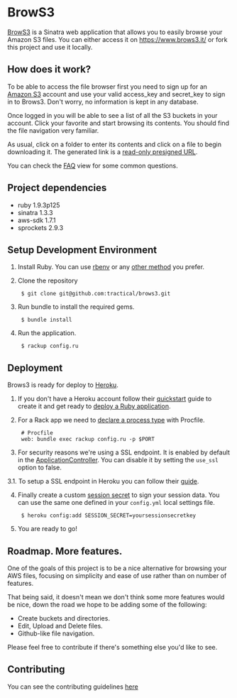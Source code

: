# BrowS3
[BrowS3](https://www.brows3.it/) is a Sinatra web application that allows you to
easily browse your Amazon S3 files. You can either access it on
https://www.brows3.it/ or fork this project and use it locally.

## How does it work?
To be able to access the file browser first you need to sign up for an
[Amazon S3](http://aws.amazon.com/s3/) account and use your valid access_key and
secret_key to sign in to Brows3. Don't worry, no information is kept in any
database.

Once logged in you will be able to see a list of all the S3 buckets in your
account. Click your favorite and start browsing its contents. You should find
the file navigation very familiar.

As usual, click on a folder to enter its contents and click on a file to begin
downloading it. The generated link is a
[read-only presigned URL](http://docs.aws.amazon.com/AWSRubySDK/latest/AWS/S3/S3Object.html#url_for-instance_method).

You can check the [FAQ](https://github.com/tractical/brows3/blob/master/views/faq.erb)
view for some common questions.

## Project dependencies
* ruby 1.9.3p125
* sinatra 1.3.3
* aws-sdk 1.7.1
* sprockets 2.9.3

## Setup Development Environment
1. Install Ruby. You can use [rbenv](https://github.com/sstephenson/rbenv) or
any [other method](http://www.ruby-lang.org/en/downloads/) you prefer.

2. Clone the repository

        $ git clone git@github.com:tractical/brows3.git

3. Run bundle to install the required gems.

        $ bundle install

4. Run the application.

        $ rackup config.ru

## Deployment
Brows3 is ready for deploy to [Heroku](http://www.heroku.com/).

1. If you don't have a Heroku account follow their
[quickstart](https://devcenter.heroku.com/articles/quickstart)
guide to create it and get ready to
[deploy a Ruby application](https://devcenter.heroku.com/articles/ruby).

2. For a Rack app we need to
[declare a process type](https://devcenter.heroku.com/articles/ruby#declare-process-types-with-procfile)
with Procfile.

        # Procfile
        web: bundle exec rackup config.ru -p $PORT

3. For security reasons we're using a SSL endpoint. It is enabled by default in
the [ApplicationController](https://github.com/tractical/brows3/blob/master/controllers/application_controller.rb).
You can disable it by setting the `use_ssl` option to false.

  3.1. To setup a SSL endpoint in Heroku you can follow their
  [guide](https://devcenter.heroku.com/articles/ssl-endpoint).

4. Finally create a custom
[session secret](http://www.sinatrarb.com/intro#Using%20Sessions) to sign your
session data. You can use the same one defined in your `config.yml` local
settings file.

        $ heroku config:add SESSION_SECRET=yoursessionsecretkey

5. You are ready to go!

## Roadmap. More features.
One of the goals of this project is to be a nice alternative for browsing your
AWS files, focusing on simplicity and ease of use rather than on number of
features.

That being said, it doesn't mean we don't think some more features would be
nice, down the road we hope to be adding some of the following:

* Create buckets and directories.
* Edit, Upload and Delete files.
* Github-like file navigation.

Please feel free to contribute if there's something else you'd like to see.

## Contributing
You can see the contributing guidelines
[here](https://github.com/tractical/brows3/blob/master/CONTRIBUTING.md)
